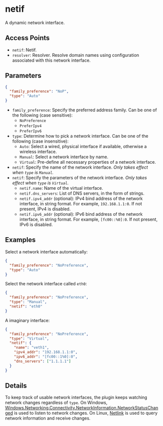 # netif

A dynamic network interface.

## Access Points

- `netif`: Netif.
- `resolver`: Resolver. Resolve domain names using configuration associated with this network interface.

## Parameters

```json
{
  "family_preference": "NoP",
  "type": "Auto"
}
```

- `family_preference`: Specify the preferred address family. Can be one of the following (case sensitive):
    - `NoPreference`
    - `PreferIpv4`
    - `PreferIpv6`
- `type`: Determine how to pick a network interface. Can be one of the following (case insensitive):
    - `Auto`: Select a wired, physical interface if available, otherwise a wireless interface.
    - `Manual`: Select a network interface by name.
    - `Virtual`: Pre-define all necessary properties of a network interface.
- `netif`: Specify the name of the network interface. *Only takes effect when `type` is `Manual`.*
- `netif`: Specify the parameters of the network interface. *Only takes effect when `type` is `Virtual`.*
    - `netif.name`: Name of the virtual interface.
    - `netif.dns_servers`: List of DNS servers, in the form of strings.
    - `netif.ipv4_addr` (optional): IPv4 bind address of the network interface, in string format. For example, `192.168.1.1:0`. If not present, IPv4 is disabled.
    - `netif.ipv6_addr` (optional): IPv6 bind address of the network interface, in string format. For example, `[fc00::%0]:0`. If not present, IPv6 is disabled.

## Examples

Select a network interface automatically:
```json
{
  "family_preference": "NoPreference",
  "type": "Auto"
}
```
Select the network interface called `eth0`:
```json
{
  "family_preference": "NoPreference",
  "type": "Manual",
  "netif": "eth0"
}
```
A imaginary interface:
```json
{
  "family_preference": "NoPreference",
  "type": "Virtual",
  "netif": {
    "name": "veth1",
    "ipv4_addr": "192.168.1.1:0",
    "ipv6_addr": "[fc00::1%0]:0",
    "dns_servers": ["1.1.1.1"]
  }
}
```

## Details

To keep track of usable network interfaces, the plugin keeps watching network changes regardless of `type`. On Windows, [Windows.Networking.Connectivity.NetworkInformation.NetworkStatusChanged](https://docs.microsoft.com/en-us/uwp/api/windows.networking.connectivity.networkinformation.networkstatuschanged) is used to listen to network changes. On Linux, [Netlink](https://man7.org/linux/man-pages/man7/netlink.7.html) is used to query network information and receive changes.

